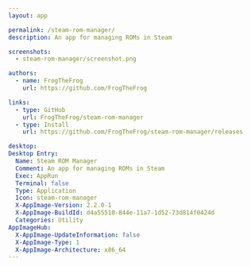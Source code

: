 ```yaml
---
layout: app

permalink: /steam-rom-manager/
description: An app for managing ROMs in Steam

screenshots:
  - steam-rom-manager/screenshot.png

authors:
  - name: FrogTheFrog
    url: https://github.com/FrogTheFrog

links:
  - type: GitHub
    url: FrogTheFrog/steam-rom-manager
  - type: Install
    url: https://github.com/FrogTheFrog/steam-rom-manager/releases

desktop:
Desktop Entry:
  Name: Steam ROM Manager
  Comment: An app for managing ROMs in Steam
  Exec: AppRun
  Terminal: false
  Type: Application
  Icon: steam-rom-manager
  X-AppImage-Version: 2.2.0-1
  X-AppImage-BuildId: d4a55510-844e-11a7-1d52-73d814f0424d
  Categories: Utility
AppImageHub:
  X-AppImage-UpdateInformation: false
  X-AppImage-Type: 1
  X-AppImage-Architecture: x86_64
---
```

